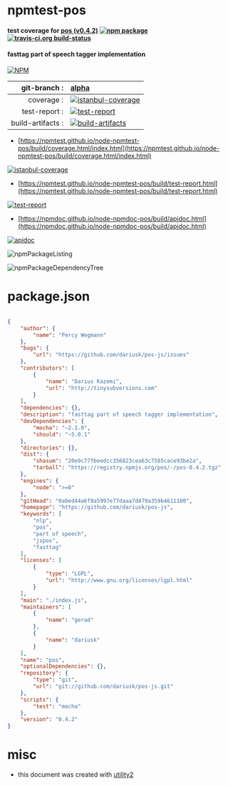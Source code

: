 # npmtest-pos

#### test coverage for  [pos (v0.4.2)](https://github.com/dariusk/pos-js)  [![npm package](https://img.shields.io/npm/v/npmtest-pos.svg?style=flat-square)](https://www.npmjs.org/package/npmtest-pos) [![travis-ci.org build-status](https://api.travis-ci.org/npmtest/node-npmtest-pos.svg)](https://travis-ci.org/npmtest/node-npmtest-pos)

#### fasttag part of speech tagger implementation

[![NPM](https://nodei.co/npm/pos.png?downloads=true&downloadRank=true&stars=true)](https://www.npmjs.com/package/pos)

| git-branch : | [alpha](https://github.com/npmtest/node-npmtest-pos/tree/alpha)|
|--:|:--|
| coverage : | [![istanbul-coverage](https://npmtest.github.io/node-npmtest-pos/build/coverage.badge.svg)](https://npmtest.github.io/node-npmtest-pos/build/coverage.html/index.html)|
| test-report : | [![test-report](https://npmtest.github.io/node-npmtest-pos/build/test-report.badge.svg)](https://npmtest.github.io/node-npmtest-pos/build/test-report.html)|
| build-artifacts : | [![build-artifacts](https://npmtest.github.io/node-npmtest-pos/glyphicons_144_folder_open.png)](https://github.com/npmtest/node-npmtest-pos/tree/gh-pages/build)|

- [https://npmtest.github.io/node-npmtest-pos/build/coverage.html/index.html](https://npmtest.github.io/node-npmtest-pos/build/coverage.html/index.html)

[![istanbul-coverage](https://npmtest.github.io/node-npmtest-pos/build/screenCapture.buildCi.browser.%252Ftmp%252Fbuild%252Fcoverage.lib.html.png)](https://npmtest.github.io/node-npmtest-pos/build/coverage.html/index.html)

- [https://npmtest.github.io/node-npmtest-pos/build/test-report.html](https://npmtest.github.io/node-npmtest-pos/build/test-report.html)

[![test-report](https://npmtest.github.io/node-npmtest-pos/build/screenCapture.buildCi.browser.%252Ftmp%252Fbuild%252Ftest-report.html.png)](https://npmtest.github.io/node-npmtest-pos/build/test-report.html)

- [https://npmdoc.github.io/node-npmdoc-pos/build/apidoc.html](https://npmdoc.github.io/node-npmdoc-pos/build/apidoc.html)

[![apidoc](https://npmdoc.github.io/node-npmdoc-pos/build/screenCapture.buildCi.browser.%252Ftmp%252Fbuild%252Fapidoc.html.png)](https://npmdoc.github.io/node-npmdoc-pos/build/apidoc.html)

![npmPackageListing](https://npmtest.github.io/node-npmtest-pos/build/screenCapture.npmPackageListing.svg)

![npmPackageDependencyTree](https://npmtest.github.io/node-npmtest-pos/build/screenCapture.npmPackageDependencyTree.svg)



# package.json

```json

{
    "author": {
        "name": "Percy Wegmann"
    },
    "bugs": {
        "url": "https://github.com/dariusk/pos-js/issues"
    },
    "contributors": [
        {
            "name": "Darius Kazemi",
            "url": "http://tinysubversions.com"
        }
    ],
    "dependencies": {},
    "description": "fasttag part of speech tagger implementation",
    "devDependencies": {
        "mocha": "~2.1.0",
        "should": "~5.0.1"
    },
    "directories": {},
    "dist": {
        "shasum": "20e9c77fbeedcc356823cea63c7585cace93be2a",
        "tarball": "https://registry.npmjs.org/pos/-/pos-0.4.2.tgz"
    },
    "engines": {
        "node": ">=0"
    },
    "gitHead": "0abed44a6f8a5997e77daaa7d479a359b4611180",
    "homepage": "https://github.com/dariusk/pos-js",
    "keywords": [
        "nlp",
        "pos",
        "part of speech",
        "jspos",
        "fasttag"
    ],
    "licenses": [
        {
            "type": "LGPL",
            "url": "http://www.gnu.org/licenses/lgpl.html"
        }
    ],
    "main": "./index.js",
    "maintainers": [
        {
            "name": "gerad"
        },
        {
            "name": "dariusk"
        }
    ],
    "name": "pos",
    "optionalDependencies": {},
    "repository": {
        "type": "git",
        "url": "git://github.com/dariusk/pos-js.git"
    },
    "scripts": {
        "test": "mocha"
    },
    "version": "0.4.2"
}
```



# misc
- this document was created with [utility2](https://github.com/kaizhu256/node-utility2)
